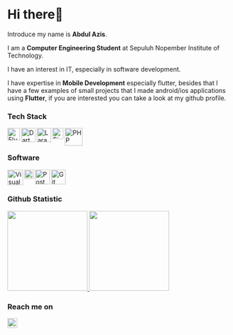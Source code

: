 # Hi there👋

Introduce my name is **Abdul Azis**.

I am a **Computer Engineering Student** at Sepuluh Nopember Institute of Technology.

I have an interest in IT, especially in software development.

I have expertise in **Mobile Development** especially flutter, besides that I have a few examples of small projects that I made android/ios applications using **Flutter**, if you are interested you can take a look at my github profile.

### Tech Stack
<a href="#"><img align="left" alt="Flutter" title="Flutter" width="28px" src="https://cdn.worldvectorlogo.com/logos/flutter.svg" /></a>
<a href="#"><img align="left" alt="Dart" title="Dart"  width="32px" src="https://cdn.worldvectorlogo.com/logos/dart.svg" /><a>
<a href="#"><img align="left" alt="Laravel" title="Laravel"  width="32px" src="https://cdn.worldvectorlogo.com/logos/laravel-2.svg" /><a>
<a href="#"><img align="left" alt="Firebase" title="Firebase"  width="25px" src="https://cdn.worldvectorlogo.com/logos/firebase-1.svg" /><a>
<a href="#"><img align="left" alt="PHP" title="PHP"  width="40px" src="https://www.vectorlogo.zone/logos/php/php-icon.svg" /><a>
<br>
<br>
  
### Software 
<a href="#"><img align="left" alt="Visual Studio Code" title="Visual Studio Code" width="35px" src="https://cdn.worldvectorlogo.com/logos/visual-studio-code-1.svg" /></a>
<a href="#"><img align="left" alt="Figma" title="Figma"  width="21px" src="https://cdn.worldvectorlogo.com/logos/figma-1.svg" /><a>
<a href="#"><img align="left" alt="Postman" title="Postman"  width="33px" src="https://www.vectorlogo.zone/logos/getpostman/getpostman-icon.svg" /><a>
<a href="#"><img align="left" alt="Git" title="Git"  width="33px" src="https://git-scm.com/images/logos/downloads/Git-Icon-1788C.png" /><a>
<br>
<br>

### Github Statistic
<p align="left">
<a href="https://github.com/dimasmds">
  <img height="180em" src="https://github-readme-stats-eight-theta.vercel.app/api?username=Aziszy&show_icons=true&theme=algolia&include_all_commits=true&count_private=true"/>
  <img height="180em" src="https://github-readme-stats-eight-theta.vercel.app/api/top-langs/?username=Aziszy&layout=compact&langs_count=8&theme=algolia"/>
</a>
</p>

### Reach me on
<a href="https://www.linkedin.com/in/abdul-azis-150139210/">
  <img align="left" alt="Abdul Azis Linkedin" width="22px" src="https://cdn.jsdelivr.net/npm/simple-icons@v3/icons/linkedin.svg" />
</a>
